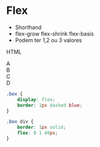 # Flex

- Shorthand
- flex-grow flex-shrink flex-basis
- Podem ter 1,2 ou 3 valores

HTML
<div class= "box">
    <div>A</div>
    <div>B</div>
    <div>C</div>
    <div>D</div>
</div>

```css
.box {
    display: flex;
    border: 1px dashed blue;
}

.box div {
    border: 1px solid;
    flex: 0 1 40px;
}
```